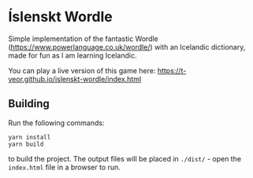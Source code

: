 # Íslenskt Wordle

Simple implementation of the fantastic Wordle
(<https://www.powerlanguage.co.uk/wordle/>) with an Icelandic dictionary, made
for fun as I am learning Icelandic.

You can play a live version of this game here:
<https://t-veor.github.io/islenskt-wordle/index.html>

## Building

Run the following commands:

```
yarn install
yarn build
```

to build the project. The output files will be placed in `./dist/` - open the
`index.html` file in a browser to run.
